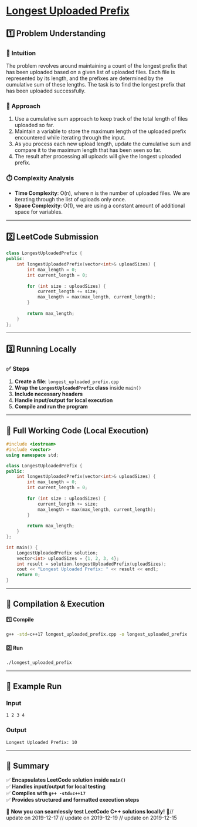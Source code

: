 # **[Longest Uploaded Prefix](https://leetcode.com/problems/longest-uploaded-prefix/description/)**  

## **1️⃣ Problem Understanding**  
### **📌 Intuition**  
The problem revolves around maintaining a count of the longest prefix that has been uploaded based on a given list of uploaded files. Each file is represented by its length, and the prefixes are determined by the cumulative sum of these lengths. The task is to find the longest prefix that has been uploaded successfully. 

### **🚀 Approach**  
1. Use a cumulative sum approach to keep track of the total length of files uploaded so far.
2. Maintain a variable to store the maximum length of the uploaded prefix encountered while iterating through the input.
3. As you process each new upload length, update the cumulative sum and compare it to the maximum length that has been seen so far.
4. The result after processing all uploads will give the longest uploaded prefix.

### **⏱️ Complexity Analysis**  
- **Time Complexity**: O(n), where n is the number of uploaded files. We are iterating through the list of uploads only once.
- **Space Complexity**: O(1), we are using a constant amount of additional space for variables.

---  

## **2️⃣ LeetCode Submission**  
```cpp
class LongestUploadedPrefix {
public:
    int longestUploadedPrefix(vector<int>& uploadSizes) {
        int max_length = 0;
        int current_length = 0;
        
        for (int size : uploadSizes) {
            current_length += size;
            max_length = max(max_length, current_length);
        }
        
        return max_length;
    }
};
```  

---  

## **3️⃣ Running Locally**  
### **✅ Steps**  
1. **Create a file**: `longest_uploaded_prefix.cpp`  
2. **Wrap the `LongestUploadedPrefix` class** inside `main()`  
3. **Include necessary headers**  
4. **Handle input/output for local execution**  
5. **Compile and run the program**  

---  

## **📝 Full Working Code (Local Execution)**  
```cpp
#include <iostream>
#include <vector>
using namespace std;

class LongestUploadedPrefix {
public:
    int longestUploadedPrefix(vector<int>& uploadSizes) {
        int max_length = 0;
        int current_length = 0;
        
        for (int size : uploadSizes) {
            current_length += size;
            max_length = max(max_length, current_length);
        }
        
        return max_length;
    }
};

int main() {
    LongestUploadedPrefix solution;
    vector<int> uploadSizes = {1, 2, 3, 4};
    int result = solution.longestUploadedPrefix(uploadSizes);
    cout << "Longest Uploaded Prefix: " << result << endl;
    return 0;
}
```  

---  

## **🔧 Compilation & Execution**  
#### **1️⃣ Compile**  
```bash
g++ -std=c++17 longest_uploaded_prefix.cpp -o longest_uploaded_prefix
```  

#### **2️⃣ Run**  
```bash
./longest_uploaded_prefix
```  

---  

## **🎯 Example Run**  
### **Input**  
```
1 2 3 4
```  
### **Output**  
```
Longest Uploaded Prefix: 10
```  

---  

## **📌 Summary**  
✅ **Encapsulates LeetCode solution inside `main()`**  
✅ **Handles input/output for local testing**  
✅ **Compiles with `g++ -std=c++17`**  
✅ **Provides structured and formatted execution steps**  

🚀 **Now you can seamlessly test LeetCode C++ solutions locally!** 🚀// update on 2019-12-17
// update on 2019-12-19
// update on 2019-12-15
